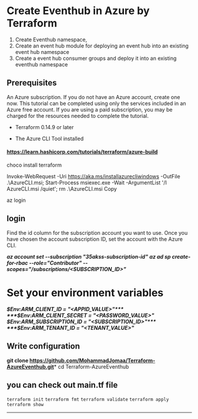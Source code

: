 # Create  Eventhub in Azure by Terraform
1. Create Eventhub namespace,
2. Create an event hub module for deploying an event hub into an existing event hub namespace
3. Create a event hub consumer groups and deploy it into an existing eventhub namespace

## Prerequisites
An Azure subscription. If you do not have an Azure account, create one now. This tutorial can be completed using only the services included in an Azure free account.
If you are using a paid subscription, you may be charged for the resources needed to complete the tutorial.

- Terraform 0.14.9 or later

- The Azure CLI Tool installed

#### https://learn.hashicorp.com/tutorials/terraform/azure-build

choco install terraform

Invoke-WebRequest -Uri https://aka.ms/installazurecliwindows -OutFile .\AzureCLI.msi; Start-Process msiexec.exe -Wait -ArgumentList '/I AzureCLI.msi /quiet'; rm .\AzureCLI.msi
Copy

az login
## login 
Find the id column for the subscription account you want to use.
Once you have chosen the account
subscription ID, set the account with the Azure CLI.

***az account set --subscription "35akss-subscription-id"***
***az ad sp create-for-rbac --role="Contributor" --scopes="/subscriptions/<SUBSCRIPTION_ID>"***

# Set your environment variables

***$Env:ARM_CLIENT_ID = "<APPID_VALUE>"***
***$Env:ARM_CLIENT_SECRET = "<PASSWORD_VALUE>"***
***$Env:ARM_SUBSCRIPTION_ID = "<SUBSCRIPTION_ID>"***
***$Env:ARM_TENANT_ID = "<TENANT_VALUE>"***

## Write configuration

**git clone https://github.com/MohammadJomaa/Terraform-AzureEventhub.git***
cd Terraform-AzureEventhub
## you can check out main.tf file 

`terraform init`
`terraform fmt`
`terraform validate`
`terraform apply`
`terraform show` 



-------------------------------------

